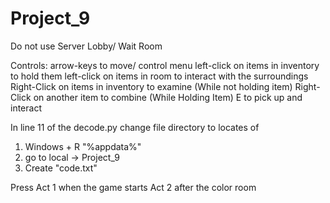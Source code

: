 # Project_9
Do not use Server Lobby/ Wait Room 

Controls:
arrow-keys to move/ control menu 
left-click on items in inventory to hold them
left-click on items in room to interact with the surroundings
Right-Click on items in inventory to examine (While not holding item)
Right-Click on another item to combine (While Holding Item)
E to pick up and interact 

In line 11 of the decode.py change file directory to locates of 
1) Windows + R "%appdata%"
2) go to local -> Project_9  
3) Create "code.txt" 

Press Act 1 when the game starts
Act 2 after the color room 
